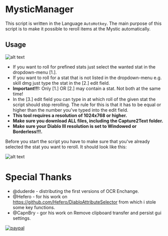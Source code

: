 # MysticManager 
This script is written in the Language `AutoHotkey`. The main purpose of this script is to make it possible to reroll items at the Mystic automatically.

## Usage
![alt text](https://i.imgur.com/DbBS4z7.png)

* If you want to roll for prefined stats just select the wanted stat in the dropdown-menu [1.].
* If you want to roll for a stat that is not listed in the dropdown-menu e.g. skill dmg just type the stat in the [2.] edit field.
* **Important!!!:** Only [1.] OR [2.] may contain a stat. Not both at the same time!
* In the [3.] edit field you can type in at which roll of the given stat the script should stop rerolling. The rule for this is that it has to be equal or higher than the number you've typed into the edit field.
* **This tool requires a resolution of 1024x768 or higher.**
* **Make sure you download ALL files, including the Capture2Text folder.**
* **Make sure your Diablo III resolution is set to Windowed or Borderless!!!.**

Before you start the script you have to make sure that you've already selected the stat you want to reroll. It should look like this:

![alt text](https://i.imgur.com/H0eo7Tu.png)

# Special Thanks
* @duderde - distributing the first versions of OCR Enchange.
* @Hefero - for his work on https://github.com/Hefero/DiabloAttributeSelector from which i stole some key functions.
* @CapnBry - gor his work on Remove clipboard transfer and persist gui settings.

[![paypal](https://www.paypalobjects.com/en_US/i/btn/btn_donateCC_LG.gif)](https://www.paypal.me/DaLeberkasPepi)

